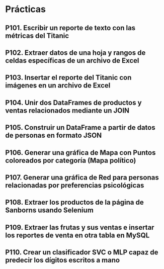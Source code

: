 # Prácticas

## P101. Escribir un reporte de texto con las métricas del Titanic

## P102. Extraer datos de una hoja y rangos de celdas específicas de un archivo de Excel

## P103. Insertar el reporte del Titanic con imágenes en un archivo de Excel

## P104. Unir dos DataFrames de productos y ventas relacionados mediante un JOIN

## P105. Construir un DataFrame a partir de datos de personas en formato JSON

## P106. Generar una gráfica de Mapa con Puntos coloreados por categoría (Mapa político)

## P107. Generar una gráfica de Red para personas relacionadas por preferencias psicológicas

## P108. Extraer los productos de la página de Sanborns usando Selenium

## P109. Extraer las frutas y sus ventas e insertar los reportes de venta en otra tabla en MySQL

## P110. Crear un clasificador SVC o MLP capaz de predecir los dígitos escritos a mano